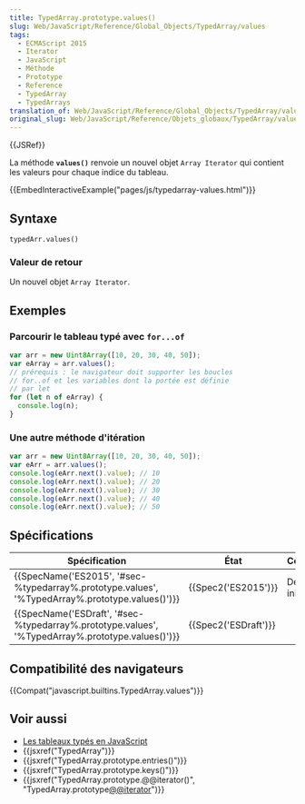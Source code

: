 ```yaml
---
title: TypedArray.prototype.values()
slug: Web/JavaScript/Reference/Global_Objects/TypedArray/values
tags:
  - ECMAScript 2015
  - Iterator
  - JavaScript
  - Méthode
  - Prototype
  - Reference
  - TypedArray
  - TypedArrays
translation_of: Web/JavaScript/Reference/Global_Objects/TypedArray/values
original_slug: Web/JavaScript/Reference/Objets_globaux/TypedArray/values
---
```

{{JSRef}}

La méthode **`values()`** renvoie un nouvel objet `Array Iterator` qui contient les valeurs pour chaque indice du tableau.

{{EmbedInteractiveExample("pages/js/typedarray-values.html")}}

## Syntaxe

    typedArr.values()

### Valeur de retour

Un nouvel objet `Array Iterator`.

## Exemples

### Parcourir le tableau typé avec `for...of`

```js
var arr = new Uint8Array([10, 20, 30, 40, 50]);
var eArray = arr.values();
// prérequis : le navigateur doit supporter les boucles
// for..of et les variables dont la portée est définie
// par let
for (let n of eArray) {
  console.log(n);
}
```

### Une autre méthode d'itération

```js
var arr = new Uint8Array([10, 20, 30, 40, 50]);
var eArr = arr.values();
console.log(eArr.next().value); // 10
console.log(eArr.next().value); // 20
console.log(eArr.next().value); // 30
console.log(eArr.next().value); // 40
console.log(eArr.next().value); // 50
```

## Spécifications

| Spécification                                                                                                                    | État                         | Commentaires         |
| -------------------------------------------------------------------------------------------------------------------------------- | ---------------------------- | -------------------- |
| {{SpecName('ES2015', '#sec-%typedarray%.prototype.values', '%TypedArray%.prototype.values()')}} | {{Spec2('ES2015')}}     | Définition initiale. |
| {{SpecName('ESDraft', '#sec-%typedarray%.prototype.values', '%TypedArray%.prototype.values()')}} | {{Spec2('ESDraft')}} |                      |

## Compatibilité des navigateurs

{{Compat("javascript.builtins.TypedArray.values")}}

## Voir aussi

- [Les tableaux typés en JavaScript](/fr/docs/Web/JavaScript/Tableaux_typés)
- {{jsxref("TypedArray")}}
- {{jsxref("TypedArray.prototype.entries()")}}
- {{jsxref("TypedArray.prototype.keys()")}}
- {{jsxref("TypedArray.prototype.@@iterator()", "TypedArray.prototype[@@iterator]()")}}
